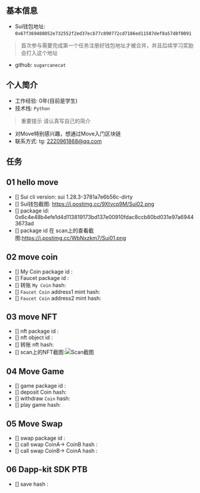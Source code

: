 ## 基本信息
- Sui钱包地址: `0x67f369488052e732552f2ed37ecb77c890772cd7186ed11587def8a57d8f0091`
> 首次参与需要完成第一个任务注册好钱包地址才被合并，并且后续学习奖励会打入这个地址
- github: `sugarcanecat`

## 个人简介
- 工作经验: 0年(目前是学生)
- 技术栈:  `Python`
> 重要提示 请认真写自己的简介
- 对Move特别感兴趣，想通过Move入门区块链
- 联系方式: tg: 2220961868@qq.com

## 任务

##   01 hello move  
- [] Sui cli version:    sui 1.28.3-3781a7e6b56c-dirty
- [] Sui钱包截图: https://i.postimg.cc/9Xtvcp9M/Sui02.png
- [] package id:    0x6c4e48b4efe1d4d113819173bd137e00910fdac8ccb80bd031e97a69443673ad
- [] package id 在 scan上的查看截图:https://i.postimg.cc/WbNxzkm7/Sui01.png

##   02 move coin
- [] My Coin package id : 
- [] Faucet package id : 
- [] 转账 `My Coin` hash:
- [] `Faucet Coin` address1 mint hash:
- [] `Faucet Coin` address2 mint hash:

##   03 move NFT
- [] nft package id :
- [] nft object id : 
- [] 转账 nft  hash:
- [] scan上的NFT截图:![Scan截图](./images/你的图片地址)

##   04 Move Game
- [] game package id :
- [] deposit Coin hash:
- [] withdraw `Coin` hash:
- [] play game hash:

##   05 Move Swap
- [] swap package id :
- [] call swap CoinA-> CoinB  hash :
- [] call swap CoinB-> CoinA  hash :

##   06 Dapp-kit SDK PTB
- [] save hash :
